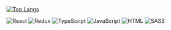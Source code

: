 
[![Top Langs](https://github-readme-stats.vercel.app/api/top-langs/?username=Chippsi&layout=compact)](https://github.com/Chippsi/github-readme-stats)

![React](https://img.shields.io/badge/React-4a3357?style=for-the-badge&logo=React) ![Redux](https://img.shields.io/badge/Redux-4a3357?style=for-the-badge&logo=Redux) ![TypeScript](https://img.shields.io/badge/TypeScript-4a3357?style=for-the-badge&logo=typescript) ![JavaScript](https://img.shields.io/badge/JavaScript-4a3357?style=for-the-badge&logo=javascript) ![HTML](https://img.shields.io/badge/HTML-4a3357?style=for-the-badge&logo=html5) ![SASS](https://img.shields.io/badge/SASS-4a3357?style=for-the-badge&logo=SASS)